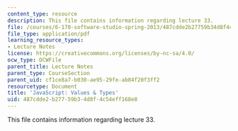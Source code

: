 ```yaml
---
content_type: resource
description: This file contains information regarding lecture 33.
file: /courses/6-170-software-studio-spring-2013/487cdde2b27759b34d8f4c54eff168e8_MIT6_170S13_33-java-types.pdf
file_type: application/pdf
learning_resource_types:
- Lecture Notes
license: https://creativecommons.org/licenses/by-nc-sa/4.0/
ocw_type: OCWFile
parent_title: Lecture Notes
parent_type: CourseSection
parent_uid: cf1ce8a7-b030-ae95-29fe-ab84f20f3ff2
resourcetype: Document
title: 'JavaScript: Values & Types'
uid: 487cdde2-b277-59b3-4d8f-4c54eff168e8
---
```

This file contains information regarding lecture 33.